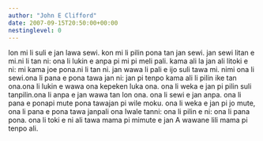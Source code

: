 ```yaml
---
author: "John E Clifford"
date: 2007-09-15T20:50:00+00:00
nestinglevel: 0
---
```

lon mi li suli e jan lawa sewi. kon mi li pilin pona tan jan sewi. jan sewi litan e mi.ni li tan ni: ona li lukin e anpa pi mi pi meli pali. kama ali la jan ali litoki e ni: mi kama joe pona.ni li tan ni. jan wawa li pali e ijo suli tawa mi. nimi ona li sewi.ona li pana e pona tawa jan ni: jan pi tenpo kama ali li pilin ike tan ona.ona li lukin e wawa ona kepeken luka ona. ona li weka e jan pi pilin suli tanpilin.ona li anpa e jan wawa tan lon ona. ona li sewi e jan anpa. ona li pana e ponapi mute pona tawajan pi wile moku. ona li weka e jan pi jo mute, ona li pana e pona tawa janpali ona Iwale tanni: ona li pilin e ni: ona li pana pona. ona li toki e ni ali tawa mama pi mimute e jan A wawane lili mama pi tenpo ali.